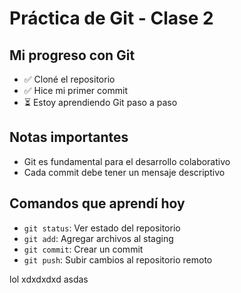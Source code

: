 # Práctica de Git - Clase 2

## Mi progreso con Git
- ✅ Cloné el repositorio
- ✅ Hice mi primer commit
- ⏳ Estoy aprendiendo Git paso a paso

## Notas importantes
- Git es fundamental para el desarrollo colaborativo
- Cada commit debe tener un mensaje descriptivo

## Comandos que aprendí hoy
- `git status`: Ver estado del repositorio
- `git add`: Agregar archivos al staging
- `git commit`: Crear un commit
- `git push`: Subir cambios al repositorio remoto

lol
xdxdxdxd
asdas